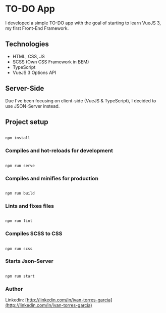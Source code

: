 # TO-DO App

I developed a simple TO-DO app with the goal of starting to learn VueJS 3, my first Front-End Framework.

## Technologies

- HTML, CSS, JS
- SCSS (Own CSS Framework in BEM)
- TypeScript
- VueJS 3 Options API

## Server-Side

Due I've been focusing on client-side (VueJS & TypeScript), I decided to use JSON-Server instead.

## Project setup

```

npm install

```

### Compiles and hot-reloads for development

```

npm run serve

```

### Compiles and minifies for production

```

npm run build

```

### Lints and fixes files

```

npm run lint

```

### Compiles SCSS to CSS

```

npm run scss

```

### Starts Json-Server

```

npm run start

```

### Author

Linkedin: [http://linkedin.com/in/ivan-torres-garcia](http://linkedin.com/in/ivan-torres-garcia)
